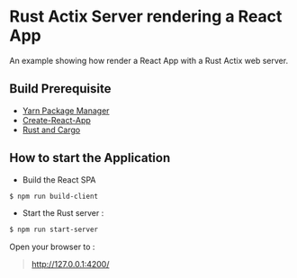 # Rust Actix Server rendering a React App

An example showing how render a React App with a Rust Actix web server.

## Build Prerequisite

- [Yarn Package Manager](https://yarnpkg.com/)
- [Create-React-App](https://create-react-app.dev/)
- [Rust and Cargo](https://rustup.rs/)

## How to start the Application

- Build the React SPA

```bash
$ npm run build-client
```

- Start the Rust server :

```bash
$ npm run start-server
```

Open your browser to :

> http://127.0.0.1:4200/
